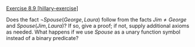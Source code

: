 [Exercise 8.9 \[hillary-exercise\]](8-9/)

Does the fact
$\lnot {Spouse}({George},{Laura})$ follow from the facts
${Jim}\neq {George}$ and ${Spouse}({Jim},{Laura})$? If so,
give a proof; if not, supply additional axioms as needed. What happens
if we use ${Spouse}$ as a unary function symbol instead of a binary
predicate?
